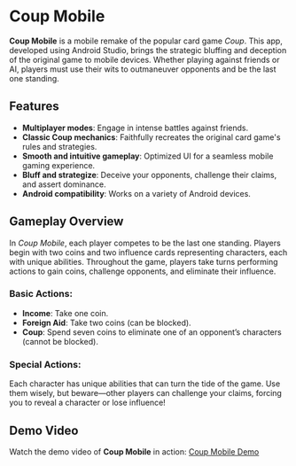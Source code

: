 # Coup Mobile

**Coup Mobile** is a mobile remake of the popular card game _Coup_. This app, developed using Android Studio, brings the strategic bluffing and deception of the original game to mobile devices. Whether playing against friends or AI, players must use their wits to outmaneuver opponents and be the last one standing.

## Features

- **Multiplayer modes**: Engage in intense battles against friends.
- **Classic Coup mechanics**: Faithfully recreates the original card game's rules and strategies.
- **Smooth and intuitive gameplay**: Optimized UI for a seamless mobile gaming experience.
- **Bluff and strategize**: Deceive your opponents, challenge their claims, and assert dominance.
- **Android compatibility**: Works on a variety of Android devices.

## Gameplay Overview

In _Coup Mobile_, each player competes to be the last one standing. Players begin with two coins and two influence cards representing characters, each with unique abilities. Throughout the game, players take turns performing actions to gain coins, challenge opponents, and eliminate their influence.

### Basic Actions:

- **Income**: Take one coin.
- **Foreign Aid**: Take two coins (can be blocked).
- **Coup**: Spend seven coins to eliminate one of an opponent’s characters (cannot be blocked).

### Special Actions:

Each character has unique abilities that can turn the tide of the game. Use them wisely, but beware—other players can challenge your claims, forcing you to reveal a character or lose influence!

## Demo Video

Watch the demo video of **Coup Mobile** in action: [Coup Mobile Demo](https://www.youtube.com/watch?v=nfro94SzJfE&t=17s)
